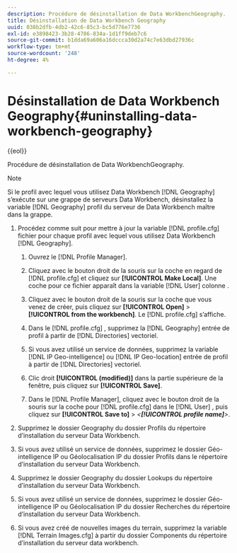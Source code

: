```yaml
---
description: Procédure de désinstallation de Data WorkbenchGeography.
title: Désinstallation de Data Workbench Geography
uuid: 038b2dfb-4db2-42c6-85c3-bc5d776e7736
exl-id: e3898423-3b28-4786-834a-1d1ff9deb7c6
source-git-commit: b1dda69a606a16dccca30d2a74c7e63dbd27936c
workflow-type: tm+mt
source-wordcount: '248'
ht-degree: 4%

---
```


# Désinstallation de Data Workbench Geography{#uninstalling-data-workbench-geography}

{{eol}}

Procédure de désinstallation de Data WorkbenchGeography.

>[!NOTE]
>
>Si le profil avec lequel vous utilisez Data Workbench [!DNL Geography] s’exécute sur une grappe de serveurs Data Workbench, désinstallez la variable [!DNL Geography] profil du serveur de Data Workbench maître dans la grappe.

1. Procédez comme suit pour mettre à jour la variable [!DNL profile.cfg] fichier pour chaque profil avec lequel vous utilisez Data Workbench [!DNL Geography].

   1. Ouvrez le [!DNL Profile Manager].
   1. Cliquez avec le bouton droit de la souris sur la coche en regard de [!DNL profile.cfg] et cliquez sur **[!UICONTROL Make Local]**. Une coche pour ce fichier apparaît dans la variable [!DNL User] colonne .

   1. Cliquez avec le bouton droit de la souris sur la coche que vous venez de créer, puis cliquez sur **[!UICONTROL Open]** > **[!UICONTROL from the workbench]**. Le [!DNL profile.cfg] s’affiche.

   1. Dans le [!DNL profile.cfg] , supprimez la [!DNL Geography] entrée de profil à partir de [!DNL Directories] vectoriel.

   1. Si vous avez utilisé un service de données, supprimez la variable [!DNL IP Geo-intelligence] ou [!DNL IP Geo-location] entrée de profil à partir de [!DNL Directories] vectoriel.

   1. Clic droit **[!UICONTROL (modified)]** dans la partie supérieure de la fenêtre, puis cliquez sur **[!UICONTROL Save]**.

   1. Dans le [!DNL Profile Manager], cliquez avec le bouton droit de la souris sur la coche pour [!DNL profile.cfg] dans le [!DNL User] , puis cliquez sur **[!UICONTROL Save to]** > *&lt;**[!UICONTROL profile name]**>*.

1. Supprimez le dossier Geography du dossier Profils du répertoire d’installation du serveur Data Workbench.
1. Si vous avez utilisé un service de données, supprimez le dossier Géo-intelligence IP ou Géolocalisation IP du dossier Profils dans le répertoire d’installation du serveur Data Workbench.
1. Supprimez le dossier Geography du dossier Lookups du répertoire d’installation du serveur Data Workbench.
1. Si vous avez utilisé un service de données, supprimez le dossier Géo-intelligence IP ou Géolocalisation IP du dossier Recherches du répertoire d’installation du serveur Data Workbench.
1. Si vous avez créé de nouvelles images du terrain, supprimez la variable [!DNL Terrain Images.cfg] à partir du dossier Components du répertoire d’installation du serveur data workbench.
